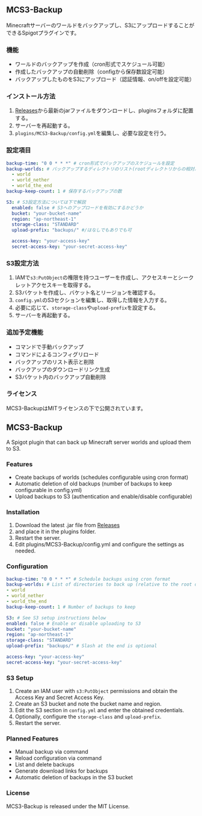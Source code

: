 ## MCS3-Backup
Minecraftサーバーのワールドをバックアップし、S3にアップロードすることができるSpigotプラグインです。

### 機能
- ワールドのバックアップを作成（cron形式でスケジュール可能）
- 作成したバックアップの自動削除（configから保存数設定可能）
- バックアップしたものをS3にアップロード（認証情報、on/offを設定可能）

### インストール方法
1. [Releases](https://github.com/Kohxax/MCS3-Backup/releases)から最新のjarファイルをダウンロードし、pluginsフォルダに配置する。
2. サーバーを再起動する。
3. `plugins/MCS3-Backup/config.yml`を編集し、必要な設定を行う。

### 設定項目
```yaml
backup-time: "0 0 * * *" # cron形式でバックアップのスケジュールを設定
backup-worlds: # バックアップするディレクトリのリスト(rootディレクトリからの相対パス)
  - world
  - world_nether
  - world_the_end
backup-keep-count: 1 # 保存するバックアップの数

S3: # S3設定方法については下で解説
  enabled: false # S3へのアップロードを有効にするかどうか
  bucket: "your-bucket-name" 
  region: "ap-northeast-1"
  storage-class: "STANDARD"
  upload-prefix: "backups/" #/はなしでもありでも可

  access-key: "your-access-key"
  secret-access-key: "your-secret-access-key"
```

### S3設定方法
1. IAMで`s3:PutObject`の権限を持つユーザーを作成し、アクセスキーとシークレットアクセスキーを取得する。
2. S3バケットを作成し、バケット名とリージョンを確認する。
3. `config.yml`のS3セクションを編集し、取得した情報を入力する。
4. 必要に応じて、`storage-class`や`upload-prefix`を設定する。
5. サーバーを再起動する。

### 追加予定機能
- コマンドで手動バックアップ
- コマンドによるコンフィグリロード
- バックアップのリスト表示と削除
- バックアップのダウンロードリンク生成
- S3バケット内のバックアップ自動削除

### ライセンス
MCS3-BackupはMITライセンスの下で公開されています。

## MCS3-Backup

A Spigot plugin that can back up Minecraft server worlds and upload them to S3.

### Features
- Create backups of worlds (schedules configurable using cron format)
- Automatic deletion of old backups (number of backups to keep configurable in config.yml)
- Upload backups to S3 (authentication and enable/disable configurable)

### Installation
1. Download the latest .jar file from [Releases](https://github.com/Kohxax/MCS3-Backup/releases)
2. and place it in the plugins folder.
3. Restart the server. 
4. Edit plugins/MCS3-Backup/config.yml and configure the settings as needed.

### Configuration
```yaml
backup-time: "0 0 * * *" # Schedule backups using cron format
backup-worlds: # List of directories to back up (relative to the root directory)
- world
- world_nether
- world_the_end
backup-keep-count: 1 # Number of backups to keep

S3: # See S3 setup instructions below
enabled: false # Enable or disable uploading to S3
bucket: "your-bucket-name"
region: "ap-northeast-1"
storage-class: "STANDARD"
upload-prefix: "backups/" # Slash at the end is optional

access-key: "your-access-key"
secret-access-key: "your-secret-access-key"
```

### S3 Setup
1. Create an IAM user with `s3:PutObject` permissions and obtain the Access Key and Secret Access Key.
2. Create an S3 bucket and note the bucket name and region.
3. Edit the S3 section in `config.yml` and enter the obtained credentials.
4. Optionally, configure the `storage-class` and `upload-prefix`.
5. Restart the server.

### Planned Features
- Manual backup via command
- Reload configuration via command
- List and delete backups
- Generate download links for backups
- Automatic deletion of backups in the S3 bucket

### License
MCS3-Backup is released under the MIT License.